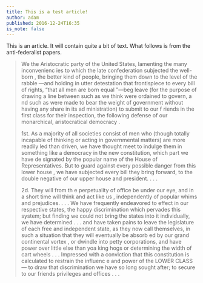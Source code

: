 ```yaml
---
title: This is a test article!
author: adam
published: 2016-12-24T16:35
is_note: false
---
```


This is an article. It will contain quite a bit of text. What follows
is from the anti-federalist papers.

>We the Aristocratic party of the United States, lamenting the many
>inconvenienc ies to which the late confederation subjected the well-
>born , the better kind of people, bringing them down to the level of
>the rabble —and holding in utter detestation that frontispiece to
>every bill of rights, “that all men are born equal ”—beg leave (for
>the purpose of drawing a line between such as we think were ordained
>to govern, a nd such as were made to bear the weight of government
>without having any share in its ad ministration) to submit to our f
>riends in the first class for their inspection, the following defense
>of our monarchical, aristocratical democracy .  
>
>1st. As a majority of all societies consist of men who (though totally
>incapable of thinking or acting in governmental matters) are more
>readily led than driven, we have thought meet to indulge them in
>something like a democracy in the new constitution, which part we have
>de signated by the popular name of the House of Representatives. But
>to guard against every possible danger from this lower house , we have
>subjected every bill they bring forward, to the double negative of our
>upper house and president. . . .  
>
>2d. They will from th e perpetuality of office be under our eye, and
>in a short time will think and act like us , independently of popular
>whims and prejudices. . . . We have frequently endeavored to effect in
>our respective states, the happy discrimination which pervades this
>system; but finding we could not bring the states into it
>individually, we have determined . . .  and have taken pains to leave
>the legislature of each free and independent state, as they now call
>themselves, in such a situation that they will eventually be absorb ed
>by our grand continental vortex , or dwindle into petty corporations,
>and have power over little else than yoa king hogs or determining the
>width of cart wheels . . .  Impressed with a conviction that this
>constitution is calculated to restrain the influenc e and power of the
>LOWER CLASS — to draw that discrimination we have so long sought
>after; to secure to our friends privileges and offices . . . 
